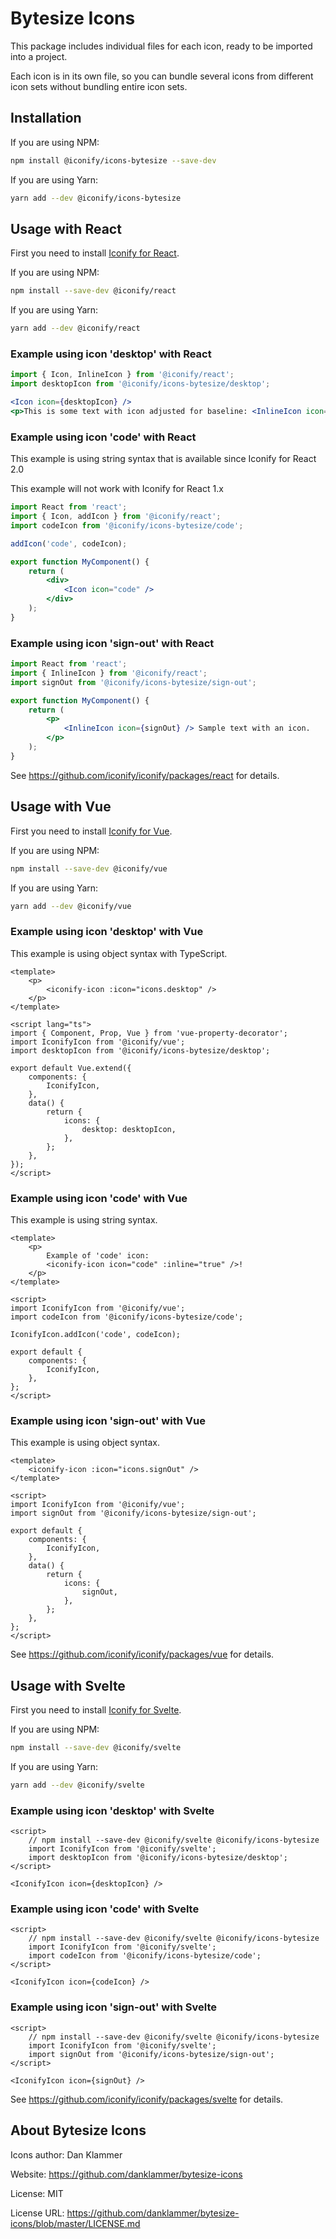 # Bytesize Icons

This package includes individual files for each icon, ready to be imported into a project.

Each icon is in its own file, so you can bundle several icons from different icon sets without bundling entire icon sets.

## Installation

If you are using NPM:

```bash
npm install @iconify/icons-bytesize --save-dev
```

If you are using Yarn:

```bash
yarn add --dev @iconify/icons-bytesize
```

## Usage with React

First you need to install [Iconify for React](https://github.com/iconify/iconify/packages/react).

If you are using NPM:

```bash
npm install --save-dev @iconify/react
```

If you are using Yarn:

```bash
yarn add --dev @iconify/react
```

### Example using icon 'desktop' with React

```js
import { Icon, InlineIcon } from '@iconify/react';
import desktopIcon from '@iconify/icons-bytesize/desktop';
```

```jsx
<Icon icon={desktopIcon} />
<p>This is some text with icon adjusted for baseline: <InlineIcon icon={desktopIcon} /></p>
```

### Example using icon 'code' with React

This example is using string syntax that is available since Iconify for React 2.0

This example will not work with Iconify for React 1.x

```jsx
import React from 'react';
import { Icon, addIcon } from '@iconify/react';
import codeIcon from '@iconify/icons-bytesize/code';

addIcon('code', codeIcon);

export function MyComponent() {
	return (
		<div>
			<Icon icon="code" />
		</div>
	);
}
```

### Example using icon 'sign-out' with React

```jsx
import React from 'react';
import { InlineIcon } from '@iconify/react';
import signOut from '@iconify/icons-bytesize/sign-out';

export function MyComponent() {
	return (
		<p>
			<InlineIcon icon={signOut} /> Sample text with an icon.
		</p>
	);
}
```

See https://github.com/iconify/iconify/packages/react for details.

## Usage with Vue

First you need to install [Iconify for Vue](https://github.com/iconify/iconify/packages/vue).

If you are using NPM:

```bash
npm install --save-dev @iconify/vue
```

If you are using Yarn:

```bash
yarn add --dev @iconify/vue
```

### Example using icon 'desktop' with Vue

This example is using object syntax with TypeScript.

```vue
<template>
	<p>
		<iconify-icon :icon="icons.desktop" />
	</p>
</template>

<script lang="ts">
import { Component, Prop, Vue } from 'vue-property-decorator';
import IconifyIcon from '@iconify/vue';
import desktopIcon from '@iconify/icons-bytesize/desktop';

export default Vue.extend({
	components: {
		IconifyIcon,
	},
	data() {
		return {
			icons: {
				desktop: desktopIcon,
			},
		};
	},
});
</script>
```

### Example using icon 'code' with Vue

This example is using string syntax.

```vue
<template>
	<p>
		Example of 'code' icon:
		<iconify-icon icon="code" :inline="true" />!
	</p>
</template>

<script>
import IconifyIcon from '@iconify/vue';
import codeIcon from '@iconify/icons-bytesize/code';

IconifyIcon.addIcon('code', codeIcon);

export default {
	components: {
		IconifyIcon,
	},
};
</script>
```

### Example using icon 'sign-out' with Vue

This example is using object syntax.

```vue
<template>
	<iconify-icon :icon="icons.signOut" />
</template>

<script>
import IconifyIcon from '@iconify/vue';
import signOut from '@iconify/icons-bytesize/sign-out';

export default {
	components: {
		IconifyIcon,
	},
	data() {
		return {
			icons: {
				signOut,
			},
		};
	},
};
</script>
```

See https://github.com/iconify/iconify/packages/vue for details.

## Usage with Svelte

First you need to install [Iconify for Svelte](https://github.com/iconify/iconify/packages/svelte).

If you are using NPM:

```bash
npm install --save-dev @iconify/svelte
```

If you are using Yarn:

```bash
yarn add --dev @iconify/svelte
```

### Example using icon 'desktop' with Svelte

```svelte
<script>
    // npm install --save-dev @iconify/svelte @iconify/icons-bytesize
    import IconifyIcon from '@iconify/svelte';
    import desktopIcon from '@iconify/icons-bytesize/desktop';
</script>

<IconifyIcon icon={desktopIcon} />
```

### Example using icon 'code' with Svelte

```svelte
<script>
    // npm install --save-dev @iconify/svelte @iconify/icons-bytesize
    import IconifyIcon from '@iconify/svelte';
    import codeIcon from '@iconify/icons-bytesize/code';
</script>

<IconifyIcon icon={codeIcon} />
```

### Example using icon 'sign-out' with Svelte

```svelte
<script>
    // npm install --save-dev @iconify/svelte @iconify/icons-bytesize
    import IconifyIcon from '@iconify/svelte';
    import signOut from '@iconify/icons-bytesize/sign-out';
</script>

<IconifyIcon icon={signOut} />
```

See https://github.com/iconify/iconify/packages/svelte for details.

## About Bytesize Icons

Icons author: Dan Klammer

Website: https://github.com/danklammer/bytesize-icons

License: MIT

License URL: https://github.com/danklammer/bytesize-icons/blob/master/LICENSE.md
